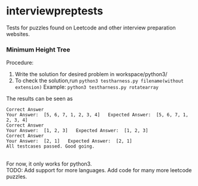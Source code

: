 # interviewpreptests

Tests for puzzles found on Leetcode and other interview preparation websites.

<h3>Minimum Height Tree</h3>
Procedure:

1. Write the solution for desired problem in workspace/python3/
2. To check the solution,run `python3 testharness.py filename(without extension)`
   Example: `python3 testharness.py rotatearray`

The results can be seen as

```Running testcase workspace/python3workspace/rotatearray.py
Correct Answer
Your Answer:  [5, 6, 7, 1, 2, 3, 4]   Expected Answer:  [5, 6, 7, 1, 2, 3, 4]
Correct Answer
Your Answer:  [1, 2, 3]   Expected Answer:  [1, 2, 3]
Correct Answer
Your Answer:  [2, 1]   Expected Answer:  [2, 1]
All testcases passed. Good going.
```

\
For now, it only works for python3.
\
TODO:
Add support for more languages.
Add code for many more leetcode puzzles.

